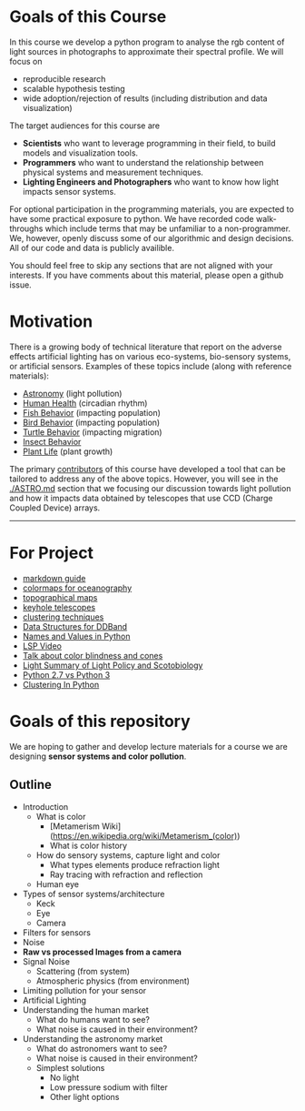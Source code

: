 # Goals of this Course
In this course we develop a python program to analyse the rgb content of light sources in photographs to approximate their spectral profile. We will focus on
- reproducible research
- scalable hypothesis testing
- wide adoption/rejection of results (including distribution and data visualization)

The target audiences for this course are
- **Scientists** who want to leverage programming in their field, to build models and visualization tools.
- **Programmers** who want to understand the relationship between physical systems and measurement techniques.
- **Lighting Engineers and Photographers** who want to know how light impacts sensor systems.

For optional participation in the programming materials, you are expected to have some practical exposure to python. We have recorded code walk-throughs which include terms that may be unfamiliar to a non-programmer. We, however, openly discuss some of our algorithmic and design decisions. All of our code and data is publicly availible.

You should feel free to skip any sections that are not aligned with your interests. If you have comments about this material, please open a github issue.

# Motivation
There is a growing body of technical literature that report on the adverse effects artificial lighting has on various eco-systems, bio-sensory systems, or artificial sensors.  Examples of these topics include (along with reference materials):
- [Astronomy](#) (light pollution)
- [Human Health](#) (circadian rhythm)
- [Fish Behavior](#) (impacting population)
- [Bird Behavior](#) (impacting population)
- [Turtle Behavior](#) (impacting migration)
- [Insect Behavior](#)
- [Plant Life](#) (plant growth)

The primary [contributors](./AUTHORS.md) of this course have developed a tool that can be tailored to address any of the above topics.  However, you will see in the [./ASTRO.md](Introduction) section that we focusing our discussion towards light pollution and how it impacts data obtained by telescopes that use CCD (Charge Coupled Device) arrays.

---

# For Project
- [markdown guide](https://help.github.com/articles/github-flavored-markdown/)
- [colormaps for oceanography](https://www.youtube.com/watch?v=XjHzLUnHeM0)
- [topographical maps](https://stackoverflow.com/questions/263305/drawing-a-topographical-map)
- [keyhole telescopes](https://en.wikipedia.org/wiki/KH-11_Kennan)
- [clustering techniques](http://scikit-learn.org/stable/auto_examples/cluster/plot_dbscan.html#example-cluster-plot-dbscan-py)
- [Data Structures for DDBand](https://en.wikipedia.org/wiki/Quadtree)
- [Names and Values in Python](https://www.youtube.com/watch?v=_AEJHKGk9ns)
- [LSP Video](https://www.youtube.com/watch?v=O7mEBpJVJbA)
- [Talk about color blindness and cones](http://theneurosphere.com/2015/12/07/why-are-all-the-colours-we-experience-composed-of-three-primaries/)
- [Light Summary of Light Policy and Scotobiology](https://www.youtube.com/watch?v=qM7G4QG0JP4)
- [Python 2.7 vs Python 3](https://www.webucator.com/blog/2016/03/still-using-python-2-it-is-time-to-upgrade/)
- [Clustering In Python](https://www.youtube.com/watch?v=5cOhL4B5waU)

# Goals of this repository
We are hoping to gather and develop lecture materials for a course we are designing **sensor systems and color pollution**.

## Outline
- Introduction
    - What is color
        - [Metamerism Wiki] (https://en.wikipedia.org/wiki/Metamerism_(color))
        - What is color history
    - How do sensory systems, capture light and color
        - What types elements produce refraction light
        - Ray tracing with refraction and reflection
    - Human eye
- Types of sensor systems/architecture
    - Keck
    - Eye
    - Camera
- Filters for sensors
- Noise
- **Raw vs processed Images from a camera**
- Signal Noise
    - Scattering (from system)
    - Atmospheric physics (from environment)
- Limiting pollution for your sensor
- Artificial Lighting
- Understanding the human market
    - What do humans want to see?
    - What noise is caused in their environment?
- Understanding the astronomy market
    - What do astronomers want to see?
    - What noise is caused in their environment?
    - Simplest solutions
        - No light
        - Low pressure sodium with filter
        - Other light options

